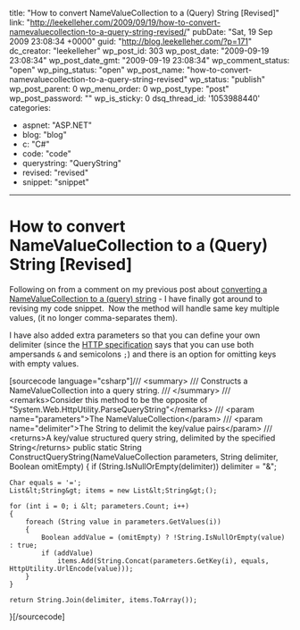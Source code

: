 title: "How to convert NameValueCollection to a (Query) String [Revised]"
link: "http://leekelleher.com/2009/09/19/how-to-convert-namevaluecollection-to-a-query-string-revised/"
pubDate: "Sat, 19 Sep 2009 23:08:34 +0000"
guid: "http://blog.leekelleher.com/?p=171"
dc_creator: "leekelleher"
wp_post_id: 303
wp_post_date: "2009-09-19 23:08:34"
wp_post_date_gmt: "2009-09-19 23:08:34"
wp_comment_status: "open"
wp_ping_status: "open"
wp_post_name: "how-to-convert-namevaluecollection-to-a-query-string-revised"
wp_status: "publish"
wp_post_parent: 0
wp_menu_order: 0
wp_post_type: "post"
wp_post_password: ""
wp_is_sticky: 0
dsq_thread_id: '1053988440'
categories:
  - aspnet: "ASP.NET"
  - blog: "blog"
  - c: "C#"
  - code: "code"
  - querystring: "QueryString"
  - revised: "revised"
  - snippet: "snippet"

---

# How to convert NameValueCollection to a (Query) String [Revised]

Following on from a comment on my previous post about <a href="http://blog.leekelleher.com/2008/06/06/how-to-convert-namevaluecollection-to-a-query-string/#comment-148">converting a NameValueCollection to a (query) string</a> - I have finally got around to revising my code snippet.  Now the method will handle same key multiple values, (it no longer comma-separates them).

I have also added extra parameters so that you can define your own delimiter (since the <a href="http://en.wikipedia.org/wiki/Query_string#Structure">HTTP specification</a> says that you can use both ampersands <code>&amp;</code> and semicolons <code>;</code>) and there is an option for omitting keys with empty values.

[sourcecode language="csharp"]/// &lt;summary&gt;
/// Constructs a NameValueCollection into a query string.
/// &lt;/summary&gt;
/// &lt;remarks&gt;Consider this method to be the opposite of &quot;System.Web.HttpUtility.ParseQueryString&quot;&lt;/remarks&gt;
/// &lt;param name=&quot;parameters&quot;&gt;The NameValueCollection&lt;/param&gt;
/// &lt;param name=&quot;delimiter&quot;&gt;The String to delimit the key/value pairs&lt;/param&gt;
/// &lt;returns&gt;A key/value structured query string, delimited by the specified String&lt;/returns&gt;
public static String ConstructQueryString(NameValueCollection parameters, String delimiter, Boolean omitEmpty)
{
	if (String.IsNullOrEmpty(delimiter))
		delimiter = &quot;&amp;&quot;;

	Char equals = '=';
	List&lt;String&gt; items = new List&lt;String&gt;();

	for (int i = 0; i &lt; parameters.Count; i++)
	{
		foreach (String value in parameters.GetValues(i))
		{
			Boolean addValue = (omitEmpty) ? !String.IsNullOrEmpty(value) : true;
			if (addValue)
				items.Add(String.Concat(parameters.GetKey(i), equals, HttpUtility.UrlEncode(value)));
		}
	}

	return String.Join(delimiter, items.ToArray());
}[/sourcecode] 
